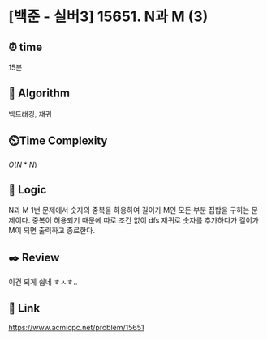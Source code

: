 # [백준 - 실버3] 15651. N과 M (3)
 
## ⏰  **time**
15분

## :pushpin: **Algorithm**
백트래킹, 재귀

## ⏲️**Time Complexity**
$O(N*N)$

## :round_pushpin: **Logic**
N과 M 1번 문제에서 숫자의 중복을 허용하여 길이가 M인 모든 부분 집합을 구하는 문제이다.
중복이 허용되기 때문에 따로 조건 없이 dfs 재귀로 숫자를 추가하다가 길이가 M이 되면 출력하고 종료한다.


## :black_nib: **Review**
이건 되게 쉽네 ㅎㅅㅎ..


## 📡 Link
https://www.acmicpc.net/problem/15651